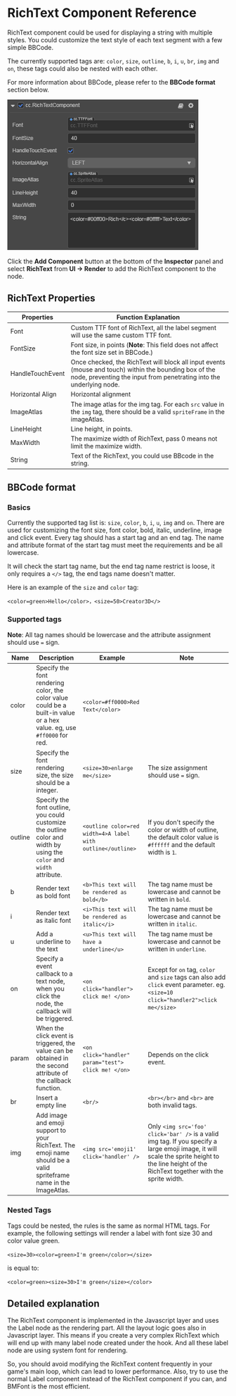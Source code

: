 # RichText Component Reference

RichText component could be used for displaying a string with multiple styles. You could customize the text style of each text segment with a few simple BBCode.

The currently supported tags are: `color`, `size`, `outline`, `b`, `i`, `u`, `br`, `img` and `on`, these tags could also be nested with each other.

For more information about BBCode, please refer to the **BBCode format** section below.

![richtext](richtext/richtext.png)

Click the **Add Component** button at the bottom of the **Inspector** panel and select **RichText** from **UI -> Render** to add the RichText component to the node.

## RichText Properties

| Properties       | Function Explanation  |
| --------------   | -----------   |
| Font             | Custom TTF font of RichText, all the label segment will use the same custom TTF font.  |
| FontSize         | Font size, in points (**Note**: This field does not affect the font size set in BBCode.) |
| HandleTouchEvent | Once checked, the RichText will block all input events (mouse and touch) within the bounding box of the node, preventing the input from penetrating into the underlying node. |
| Horizontal Align | Horizontal alignment   |
| ImageAtlas      | The image atlas for the img tag. For each `src` value in the `img` tag, there should be a valid `spriteFrame` in the imageAtlas. |
| LineHeight      | Line height, in points.    |
| MaxWidth        | The maximize width of RichText, pass 0 means not limit the maximize width. |
| String           | Text of the RichText, you could use BBcode in the string. |

## BBCode format

### Basics

Currently the supported tag list is: `size`, `color`, `b`, `i`, `u`, `img` and `on`. There are used for customizing the font size, font color, bold, italic, underline, image and click event.
Every tag should has a start tag and an end tag. The name and attribute format of the start tag must meet the requirements and be all lowercase.

It will check the start tag name, but the end tag name restrict is loose, it only requires a `</>` tag, the end tags name doesn't matter.

Here is an example of the `size` and `color` tag:

`<color=green>Hello</color>，<size=50>Creator3D</>`

### Supported tags

**Note**: All tag names should be lowercase and the attribute assignment should use `=` sign.

| Name | Description | Example | Note |
| -------|------- | -----|------ |
| color | Specify the font rendering color, the color value could be a built-in value or a hex value. eg, use `#ff0000` for red. | `<color=#ff0000>Red Text</color>` |  |
| size | Specify the font rendering size, the size should be a integer. | `<size=30>enlarge me</size>` | The size assignment should use `=` sign. |
| outline | Specify the font outline, you could customize the outline color and width by using the `color` and `width` attribute. | `<outline color=red width=4>A label with outline</outline>` | If you don't specify the color or width of outline, the default color value is `#ffffff` and the default width is `1`. |
| b | Render text as bold font | `<b>This text will be rendered as bold</b>`| The tag name must be lowercase and cannot be written in `bold`. |
| i | Render text as italic font | `<i>This text will be rendered as italic</i>`| The tag name must be lowercase and cannot be written in `italic`. |
| u | Add a underline to the text |`<u>This text will have a underline</u>`| The tag name must be lowercase and cannot be written in `underline`. |
| on | Specify a event callback to a text node, when you click the node, the callback will be triggered. | `<on click="handler"> click me! </on>` | Except for `on` tag, `color` and `size` tags can also add `click` event parameter. eg. `<size=10 click="handler2">click me</size>` |
| param | When the click event is triggered, the value can be obtained in the second attribute of the callback function. | `<on click="handler" param="test"> click me! </on>` | Depends on the click event. |
| br | Insert a empty line | `<br/>` | `<br></br>` and `<br>` are both invalid tags. |
| img | Add image and emoji support to your RichText. The emoji name should be a valid spriteframe name in the ImageAtlas. | `<img src='emoji1' click='handler' />` | Only `<img src='foo' click='bar' />` is a valid img tag. If you specify a large emoji image, it will scale the sprite height to the line height of the RichText together with the sprite width. |

### Nested Tags

Tags could be nested, the rules is the same as normal HTML tags. For example, the following settings will render a label with font size 30 and color value green.

`<size=30><color=green>I'm green</color></size>`

is equal to:

`<color=green><size=30>I'm green</size></color>`

<!--
There are two ways to set the color of RichText:
1. Selected the node and set the overall color of RichText in **RichTextComponent -> String** of the **Inspector**.
2. Use BBCode to set colors on the inside of RichText separately.
Use BBCode to set the colors separately inside RichText.

**Note**: The two cannot be mixed. If mixed, the color set in the **second** way will prevail at runtime.
-->

## Detailed explanation

The RichText component is implemented in the Javascript layer and uses the Label node as the rendering part. All the layout logic goes also in Javascript layer. This means if you create a very complex RichText which will end up with many label node created under the hook. And all these label node are using system font for rendering.

So, you should avoid modifying the RichText content frequently in your game's main loop, which can lead to lower performance. Also, try to use the normal Label component instead of the RichText component if you can, and BMFont is the most efficient.
